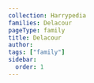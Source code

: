 ```yaml
---
collection: Harrypedia
families: Delacour
pageType: family
title: Delacour
author:
tags: ["family"]
sidebar:
  order: 1
---
```

